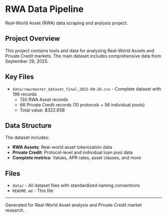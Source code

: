 # RWA Data Pipeline

Real-World Asset (RWA) data scraping and analysis project.

## Project Overview

This project contains tools and data for analyzing Real-World Assets and Private Credit markets. The main dataset includes comprehensive data from September 26, 2025.

## Key Files

- `data/raw/master_dataset_final_2025-09-26.csv` - Complete dataset with 196 records
  - 130 RWA Asset records
  - 66 Private Credit records (10 protocols + 56 individual pools)
  - Total value: $322.65B

## Data Structure

The dataset includes:
- **RWA Assets**: Real-world asset tokenization data
- **Private Credit**: Protocol-level and individual loan pool data
- **Complete metrics**: Values, APR rates, asset classes, and more

## Files

- `data/` - All dataset files with standardized naming conventions
- `README.md` - This file

---

Generated for Real-World Asset analysis and Private Credit market research.